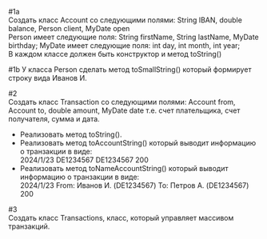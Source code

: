 #1a  
Создать класс Account со следующими полями: String IBAN, double balance, Person client, MyDate open  
Person имеет следующие поля: String firstName, String lastName, MyDate birthday;
MyDate имеет следующие поля: int day, int month, int year;  
В каждом классе должен быть конструктор и метод toString()

#1b
У класса Person сделать метод toSmallString() который формирует строку вида Иванов И.

#2  
Создать класс Transaction со следующими полями: Account from, Account to, double amount, MyDate date т.е. счет плательщика, счет получателя, сумма и дата.
- Реализовать метод toString().
- Реализовать метод toAccountString() который выводит информацию о транзакции  в виде:  
2024/1/23  DE1234567  DE1234567  200
- Реализовать метод toNameAccountString() который выводит информацию о транзакции  в виде:  
2024/1/23  From: Иванов И. (DE1234567)  To: Петров А. (DE1234567)  200


#3  
Создать класс Transactions, класс, который управляет массивом транзакций. 
